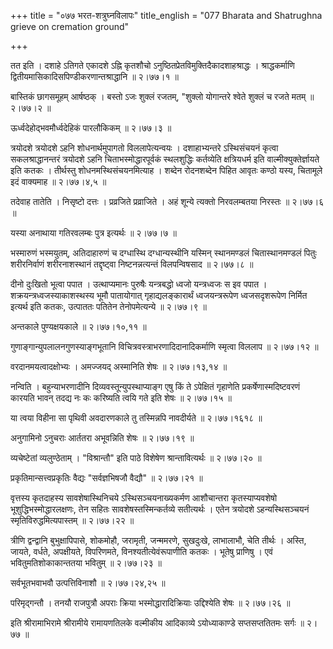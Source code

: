 +++
title = "०७७ भरत-शत्रुघ्नविलापः"
title_english = "077 Bharata and Shatrughna grieve on cremation ground"

+++


तत इति । दशाहे ऽतिगते एकादशे ऽह्नि कृतशौचो
ऽनुष्ठितप्रेतविमुक्तिदैकादशाहश्राद्धः । श्राद्धकर्माणि
द्वितीयमासिकादिसपिण्डीकरणान्तश्राद्धानि  ॥  २।७७।१  ॥   

  

बास्तिकं छागसमूहम् आर्षष्ठक् । बस्तो ऽजः शुक्लं रजतम्, "शुक्लो योगान्तरे
श्वेते शुक्लं च रजते मतम्  ॥  २।७७।२  ॥   

  

ऊर्ध्वदेहोद्भवमौर्ध्वदेहिकं पारलौकिकम्  ॥  २।७७।३  ॥   

  

त्रयोदशे त्रयोदशे ऽहनि शोधनार्थमुपागतो विललापेत्यन्वयः । दशाहाभ्यन्तरे
ऽस्थिसंचयनं कृत्वा सकलश्राद्धानन्तरं त्रयोदशे ऽहनि चिताभस्मोद्धारपूर्वकं
स्थलशुद्धिः कर्तव्येति क्षत्रियधर्म इति वाल्मीक्युक्तेर्ज्ञायते इति कतकः
। तीर्थस्तु शोधनमस्थिसंचयनमित्याह । शब्देन रोदनशब्देन पिहित आवृतः कण्ठो
यस्य, चितामूले इदं वाक्यमाह  ॥  २।७७।४,५  ॥   

  

तदेवाह तातेति । निसृष्टो दत्तः । प्रव्रजिते प्रव्राजिते । अहं शून्ये
त्यक्तो निरवलम्बतया निरस्तः  ॥  २।७७।६  ॥   

  

यस्या अनाथाया गतिरवलम्बः पुत्र इत्यर्थः  ॥  २।७७।७  ॥   

  

भस्मारुणं भस्मयुतम्, अतिदाहारुणं च दग्धास्थि दग्धान्यस्थीनि यस्मिन्
स्थानमण्डलं चितास्थानमण्डलं पितुः शरीरनिर्वाणं शरीरनाशस्थानं तद्दृष्ट्वा
निष्टनन्नत्यन्तं विलपन्विषसाद  ॥  २।७७।८  ॥   

  

दीनो दुःखितो भूत्वा पपात । उत्थाप्यमानः पुरुषैः यन्त्रबद्धो ध्वजो
यन्त्रध्वजः स इव पपात । शक्रयन्त्रध्वजस्याकाशस्थस्य भूमौ पातायोगात्
गृहाद्यलङ्कारार्थं ध्वजयन्त्ररूपेण ध्वजसदृशरूपेण निर्मित इत्यर्थ इति
कतकः, उत्पाततः पतितेन तेनोपमेत्यन्ये  ॥  २।७७।९  ॥   

  

अन्तकाले पुण्यक्षयकाले  ॥  २।७७।१०,११  ॥   

  

गुणाङ्गान्युपलालनगुणस्याङ्गभूतानि विचित्रवस्त्राभरणादिदानादिकर्माणि
स्मृत्वा विललाप  ॥  २।७७।१२  ॥   

  

वरदानमयत्वादक्षोभ्यः । अमज्जयद् अस्मानिति शेषः  ॥  २।७७।१३,१४  ॥   

  

नन्विति । बहुन्याभरणादीनि दिव्यवस्तून्युपस्थाप्याङ्ग एषु किं ते
ऽपेक्षितं गृहाणेति प्रकर्षेणास्मदिष्टवरणं कारयति भावन् तदद्य नः कः
करिष्यति त्वयि गते इति शेषः  ॥  २।७७।१५  ॥   

  

या त्वया विहीना सा पृथिवी अवदारणकाले तु तस्मिन्नपि नावदीर्यते  ॥ 
२।७७।१६१८  ॥   

  

अनुगामिनो ऽनुचराः आर्ततरा अभूवन्निति शेषः  ॥  २।७७।१९  ॥   

  

व्यचेष्टेतां व्यलुण्ठेताम् । "विश्रान्तौ" इति पाठे विशेषेण
श्रान्तावित्यर्थः  ॥  २।७७।२०  ॥   

  

प्रकृतिमान्सत्त्वप्रकृतिः वैद्यः "सर्वज्ञभिषजौ वैद्यौ"  ॥  २।७७।२१  ॥   

  

वृत्तस्य कृतदाहस्य सावशेषास्थिनिचये ऽस्थिसञ्चयनाख्यकर्मण आशौचान्तरा
कृतस्याप्यवशेषो भूशुद्धिभस्मोद्धारलक्षणः, तेन सहितः
सावशेषस्तस्मिन्कर्तव्ये सतीत्यर्थः । एतेन त्रयोदशे ऽहन्यस्थिसञ्चयनं
स्मृतिविरुद्धमित्यपास्तम्  ॥  २।७७।२२ ॥   

  

त्रीणि द्वन्द्वानि बुभुक्षापिपासे, शोकमोहौ, जरामृती, जन्ममरणे, सुखदुःखे,
लाभालाभौ, चेति तीर्थः । अस्ति, जायते, वर्धते, अपक्षीयते, विपरिणमते,
विनश्यतीत्येवंरूपाणीति कतकः । भूतेषु प्राणिषु । एवं भवितुमतिशोकाकान्ततया
भवितुम्  ॥  २।७७।२३  ॥   

  

सर्वभूतभवाभवौ उत्पत्तिविनाशौ  ॥  २।७७।२४,२५  ॥   

  

परिमृद्गन्तौ । तनयौ राजपुत्रौ अपराः क्रिया भस्मोद्धारादिक्रियाः
उद्दिश्येति शेषः  ॥  २।७७।२६  ॥   

  

इति श्रीरामाभिरामे श्रीरामीये रामायणतिलके वल्मीकीय आदिकाव्ये
ऽयोध्याकाण्डे सप्तसप्ततितमः सर्गः  ॥  २।७७  ॥   

  

  


